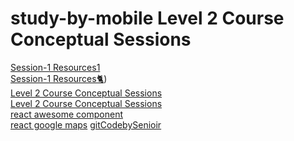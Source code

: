 # study-by-mobile Level 2 Course Conceptual Sessions 
[Session-1 Resources1](https://javascript.info/)
<br/>
[Session-1 Resources🐈](https://developer.mozilla.org/en-US/docs/Web/JavaScript))
<br/>
[Level 2 Course Conceptual Sessions](https://github.com/Shafayathub/Prerequisite_session_2)
<br/>
[Level 2 Course Conceptual Sessions](https://github.com/mehedi-imun/pre-enrollment-bootcamp)
<br/>
[react awesome component](https://github.com/brillout/awesome-react-components)
<br/>
[react google maps](https://visgl.github.io/react-google-maps/docs/get-started)
[gitCodebySenioir](https://github.com/MIRJAKARIYA?tab=stars)
